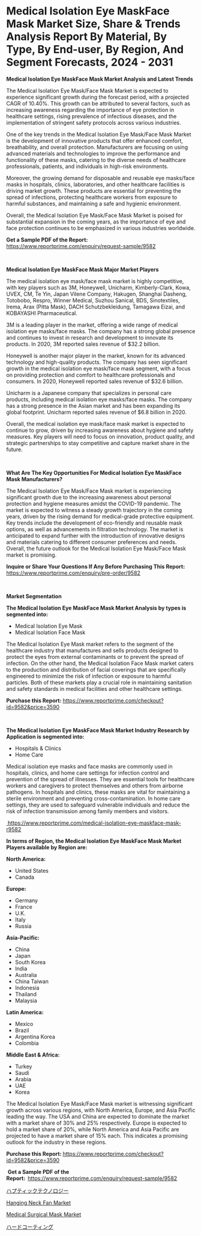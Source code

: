 <p><h1>Medical Isolation Eye MaskFace Mask Market Size, Share & Trends Analysis Report By Material, By Type, By End-user, By Region, And Segment Forecasts, 2024 - 2031</h1></p><p><strong>Medical Isolation Eye MaskFace Mask Market Analysis and Latest Trends</strong></p>
<p><p>The Medical Isolation Eye Mask/Face Mask Market is expected to experience significant growth during the forecast period, with a projected CAGR of 10.40%. This growth can be attributed to several factors, such as increasing awareness regarding the importance of eye protection in healthcare settings, rising prevalence of infectious diseases, and the implementation of stringent safety protocols across various industries.</p><p>One of the key trends in the Medical Isolation Eye Mask/Face Mask Market is the development of innovative products that offer enhanced comfort, breathability, and overall protection. Manufacturers are focusing on using advanced materials and technologies to improve the performance and functionality of these masks, catering to the diverse needs of healthcare professionals, patients, and individuals in high-risk environments.</p><p>Moreover, the growing demand for disposable and reusable eye masks/face masks in hospitals, clinics, laboratories, and other healthcare facilities is driving market growth. These products are essential for preventing the spread of infections, protecting healthcare workers from exposure to harmful substances, and maintaining a safe and hygienic environment.</p><p>Overall, the Medical Isolation Eye Mask/Face Mask Market is poised for substantial expansion in the coming years, as the importance of eye and face protection continues to be emphasized in various industries worldwide.</p></p>
<p><strong>Get a Sample PDF of the Report:&nbsp;</strong> <a href="https://www.reportprime.com/enquiry/request-sample/9582">https://www.reportprime.com/enquiry/request-sample/9582</a></p>
<p>&nbsp;</p>
<p><strong>Medical Isolation Eye MaskFace Mask Major Market Players</strong></p>
<p><p>The medical isolation eye mask/face mask market is highly competitive, with key players such as 3M, Honeywell, Unicharm, Kimberly-Clark, Kowa, UVEX, CM, Te Yin, Japan Vilene Company, Hakugen, Shanghai Dasheng, Totobobo, Respro, Winner Medical, Suzhou Sanical, BDS, Sinotextiles, Irema, Arax (Pitta Mask), DACH Schutzbekleidung, Tamagawa Eizai, and KOBAYASHI Pharmaceutical.</p><p>3M is a leading player in the market, offering a wide range of medical isolation eye masks/face masks. The company has a strong global presence and continues to invest in research and development to innovate its products. In 2020, 3M reported sales revenue of $32.2 billion.</p><p>Honeywell is another major player in the market, known for its advanced technology and high-quality products. The company has seen significant growth in the medical isolation eye mask/face mask segment, with a focus on providing protection and comfort to healthcare professionals and consumers. In 2020, Honeywell reported sales revenue of $32.6 billion.</p><p>Unicharm is a Japanese company that specializes in personal care products, including medical isolation eye masks/face masks. The company has a strong presence in the Asian market and has been expanding its global footprint. Unicharm reported sales revenue of $6.8 billion in 2020.</p><p>Overall, the medical isolation eye mask/face mask market is expected to continue to grow, driven by increasing awareness about hygiene and safety measures. Key players will need to focus on innovation, product quality, and strategic partnerships to stay competitive and capture market share in the future.</p></p>
<p>&nbsp;</p>
<p><strong>What Are The Key Opportunities For Medical Isolation Eye MaskFace Mask Manufacturers?</strong></p>
<p><p>The Medical Isolation Eye Mask/Face Mask market is experiencing significant growth due to the increasing awareness about personal protection and hygiene measures amidst the COVID-19 pandemic. The market is expected to witness a steady growth trajectory in the coming years, driven by the rising demand for medical-grade protective equipment. Key trends include the development of eco-friendly and reusable mask options, as well as advancements in filtration technology. The market is anticipated to expand further with the introduction of innovative designs and materials catering to different consumer preferences and needs. Overall, the future outlook for the Medical Isolation Eye Mask/Face Mask market is promising.</p></p>
<p><strong>Inquire or Share Your Questions If Any Before Purchasing This Report:</strong> <a href="https://www.reportprime.com/enquiry/pre-order/9582">https://www.reportprime.com/enquiry/pre-order/9582</a></p>
<p>&nbsp;</p>
<p><strong>Market Segmentation</strong></p>
<p><strong>The Medical Isolation Eye MaskFace Mask Market Analysis by types is segmented into:</strong></p>
<p><ul><li>Medical Isolation Eye Mask</li><li>Medical Isolation Face Mask</li></ul></p>
<p><p>The Medical Isolation Eye Mask market refers to the segment of the healthcare industry that manufactures and sells products designed to protect the eyes from external contaminants or to prevent the spread of infection. On the other hand, the Medical Isolation Face Mask market caters to the production and distribution of facial coverings that are specifically engineered to minimize the risk of infection or exposure to harmful particles. Both of these markets play a crucial role in maintaining sanitation and safety standards in medical facilities and other healthcare settings.</p></p>
<p><strong>Purchase this Report:&nbsp;</strong><a href="https://www.reportprime.com/checkout?id=9582&price=3590">https://www.reportprime.com/checkout?id=9582&price=3590</a></p>
<p>&nbsp;</p>
<p><strong>The Medical Isolation Eye MaskFace Mask Market Industry Research by Application is segmented into:</strong></p>
<p><ul><li>Hospitals & Clinics</li><li>Home Care</li></ul></p>
<p><p>Medical isolation eye masks and face masks are commonly used in hospitals, clinics, and home care settings for infection control and prevention of the spread of illnesses. They are essential tools for healthcare workers and caregivers to protect themselves and others from airborne pathogens. In hospitals and clinics, these masks are vital for maintaining a sterile environment and preventing cross-contamination. In home care settings, they are used to safeguard vulnerable individuals and reduce the risk of infection transmission among family members and visitors.</p></p>
<p><a href="https://www.reportprime.com/medical-isolation-eye-maskface-mask-r9582">&nbsp;https://www.reportprime.com/medical-isolation-eye-maskface-mask-r9582</a></p>
<p><strong>In terms of Region, the Medical Isolation Eye MaskFace Mask Market Players available by Region are:</strong></p>
<p>
    <p> <strong> North America: </strong>
        <ul>
            <li>United States</li>
            <li>Canada</li>
        </ul>
        </p> 
    <p> <strong> Europe: </strong>
        <ul>
            <li>Germany</li>
            <li>France</li>
            <li>U.K.</li>
            <li>Italy</li>
            <li>Russia</li>
        </ul>
        </p> 
    <p> <strong> Asia-Pacific: </strong>
        <ul>
            <li>China</li>
            <li>Japan</li>
            <li>South Korea</li>
            <li>India</li>
            <li>Australia</li>
            <li>China Taiwan</li>
            <li>Indonesia</li>
            <li>Thailand</li>
            <li>Malaysia</li>
        </ul>
        </p> 
    <p> <strong> Latin America: </strong>
        <ul>
            <li>Mexico</li>
            <li>Brazil</li>
            <li>Argentina Korea</li>
            <li>Colombia</li>
        </ul>
        </p> 
    <p> <strong> Middle East & Africa: </strong>
        <ul>
            <li>Turkey</li>
            <li>Saudi</li>
            <li>Arabia</li>
            <li>UAE</li>
            <li>Korea</li>
        </ul>
    </p>
    </p>
<p><p>The Medical Isolation Eye Mask/Face Mask market is witnessing significant growth across various regions, with North America, Europe, and Asia Pacific leading the way. The USA and China are expected to dominate the market with a market share of 30% and 25% respectively. Europe is expected to hold a market share of 20%, while North America and Asia Pacific are projected to have a market share of 15% each. This indicates a promising outlook for the industry in these regions.</p></p>
<p><strong>Purchase this Report: </strong><a href="https://www.reportprime.com/checkout?id=9582&price=3590">https://www.reportprime.com/checkout?id=9582&price=3590</a></p>
<p>&nbsp;<strong>Get a Sample PDF of the Report:&nbsp;&nbsp;</strong><a href="https://www.reportprime.com/enquiry/request-sample/9582">https://www.reportprime.com/enquiry/request-sample/9582</a></p>
<p><strong></strong></p>
<p><p><a href="https://github.com/RodHoppe07/Market-Research-Report-List-1/blob/main/276273778676.md">ハプティックテクノロジー</a></p><p><a href="https://issuu.com/reportprime-2/docs/hanging-neck-fan-market-size-2030.pptx">Hanging Neck Fan Market</a></p><p><a href="https://github.com/MyrticeDare2023/Market-Research-Report-List-1/blob/main/medical-surgical-mask-market.md">Medical Surgical Mask Market</a></p><p><a href="https://github.com/reliezer65/Market-Research-Report-List-1/blob/main/512790278677.md">ハードコーティング</a></p></p>